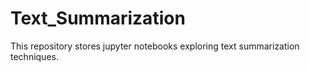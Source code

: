 # Text_Summarization
This repository stores jupyter notebooks exploring text summarization techniques. 
